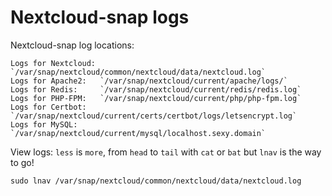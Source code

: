 # Nextcloud-snap logs

Nextcloud-snap log locations:
```
Logs for Nextcloud: `/var/snap/nextcloud/common/nextcloud/data/nextcloud.log`
Logs for Apache2:   `/var/snap/nextcloud/current/apache/logs/`
Logs for Redis:     `/var/snap/nextcloud/current/redis/redis.log`
Logs for PHP-FPM:   `/var/snap/nextcloud/current/php/php-fpm.log`
Logs for Certbot:   `/var/snap/nextcloud/current/certs/certbot/logs/letsencrypt.log`
Logs for MySQL:     `/var/snap/nextcloud/current/mysql/localhost.sexy.domain`
```

View logs: `less` is `more`, from `head` to `tail` with `cat` or `bat` but `lnav` is the way to go!

```
sudo lnav /var/snap/nextcloud/common/nextcloud/data/nextcloud.log
```
